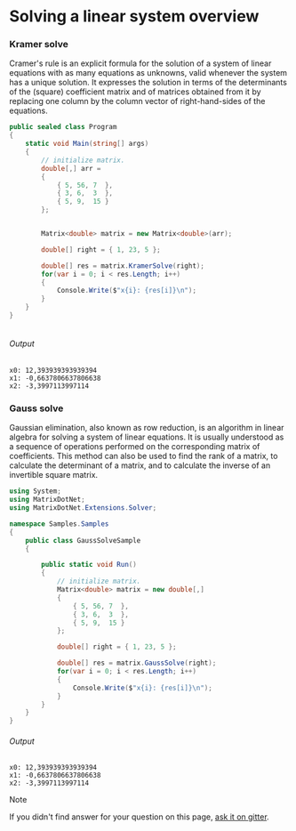 # Solving a linear system overview

### Kramer solve
Cramer's rule is an explicit formula for the solution of a system of linear equations with as many equations as unknowns,
valid whenever the system has a unique solution. It expresses the solution in terms of the determinants of the (square) coefficient matrix and
of matrices obtained from it by replacing one column by the column vector of right-hand-sides of the equations.

```c#
public sealed class Program
{
    static void Main(string[] args)
    {
        // initialize matrix.
        double[,] arr =
        {
            { 5, 56, 7  },
            { 3, 6,  3  },
            { 5, 9,  15 }
        };


        Matrix<double> matrix = new Matrix<double>(arr);

        double[] right = { 1, 23, 5 };

        double[] res = matrix.KramerSolve(right);
        for(var i = 0; i < res.Length; i++)
        {
            Console.Write($"x{i}: {res[i]}\n");
        }
    }
}
 
```
###### Output
```
x0: 12,393939393939394
x1: -0,6637806637806638
x2: -3,3997113997114
```

### Gauss solve
Gaussian elimination, also known as row reduction, is an algorithm in linear algebra for solving a system of linear equations.
It is usually understood as a sequence of operations performed on the corresponding matrix of coefficients.
This method can also be used to find the rank of a matrix, to calculate the determinant of a matrix, and to calculate the inverse of an invertible square matrix.

```c#
using System;
using MatrixDotNet;
using MatrixDotNet.Extensions.Solver;

namespace Samples.Samples
{
    public class GaussSolveSample
    {

        public static void Run()
        {
            // initialize matrix.
            Matrix<double> matrix = new double[,]
            {
                { 5, 56, 7  },
                { 3, 6,  3  },
                { 5, 9,  15 }
            };

            double[] right = { 1, 23, 5 };

            double[] res = matrix.GaussSolve(right);
            for(var i = 0; i < res.Length; i++)
            {
                Console.Write($"x{i}: {res[i]}\n");
            }
        }
    }
}
```

###### Output
```
x0: 12,393939393939394
x1: -0,6637806637806638
x2: -3,3997113997114
```

> [!NOTE]
> If you didn't find answer for your question on this page, [ask it on gitter](https://gitter.im/MatrixDotNet/community?utm_source=badge&utm_medium=badge&utm_campaign=pr-badge).